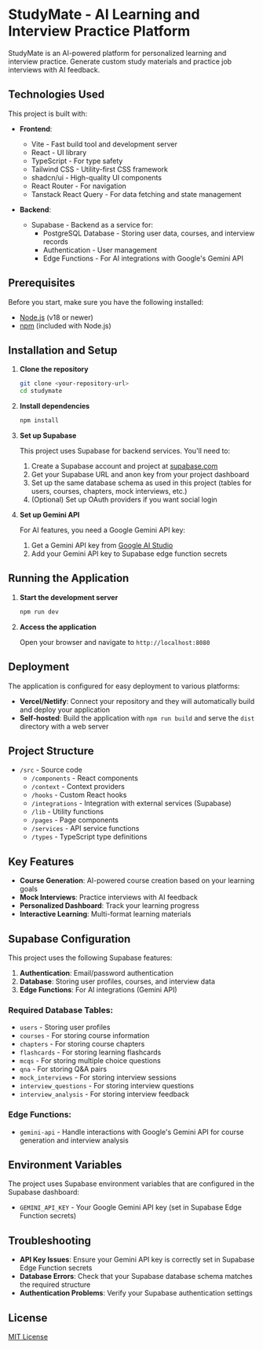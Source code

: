 
# StudyMate - AI Learning and Interview Practice Platform

StudyMate is an AI-powered platform for personalized learning and interview practice. Generate custom study materials and practice job interviews with AI feedback.

## Technologies Used

This project is built with:

- **Frontend**:
  - Vite - Fast build tool and development server
  - React - UI library
  - TypeScript - For type safety
  - Tailwind CSS - Utility-first CSS framework
  - shadcn/ui - High-quality UI components
  - React Router - For navigation
  - Tanstack React Query - For data fetching and state management

- **Backend**:
  - Supabase - Backend as a service for:
    - PostgreSQL Database - Storing user data, courses, and interview records
    - Authentication - User management
    - Edge Functions - For AI integrations with Google's Gemini API

## Prerequisites

Before you start, make sure you have the following installed:

- [Node.js](https://nodejs.org/) (v18 or newer)
- [npm](https://www.npmjs.com/) (included with Node.js)

## Installation and Setup

1. **Clone the repository**
   ```sh
   git clone <your-repository-url>
   cd studymate
   ```

2. **Install dependencies**
   ```sh
   npm install
   ```

3. **Set up Supabase**
   
   This project uses Supabase for backend services. You'll need to:
   
   1. Create a Supabase account and project at [supabase.com](https://supabase.com)
   2. Get your Supabase URL and anon key from your project dashboard
   3. Set up the same database schema as used in this project (tables for users, courses, chapters, mock interviews, etc.)
   4. (Optional) Set up OAuth providers if you want social login

4. **Set up Gemini API**
   
   For AI features, you need a Google Gemini API key:
   
   1. Get a Gemini API key from [Google AI Studio](https://makersuite.google.com/app/apikey)
   2. Add your Gemini API key to Supabase edge function secrets

## Running the Application

1. **Start the development server**
   ```sh
   npm run dev
   ```

2. **Access the application**
   
   Open your browser and navigate to `http://localhost:8080`

## Deployment

The application is configured for easy deployment to various platforms:

- **Vercel/Netlify**: Connect your repository and they will automatically build and deploy your application
- **Self-hosted**: Build the application with `npm run build` and serve the `dist` directory with a web server

## Project Structure

- `/src` - Source code
  - `/components` - React components
  - `/context` - Context providers
  - `/hooks` - Custom React hooks
  - `/integrations` - Integration with external services (Supabase)
  - `/lib` - Utility functions
  - `/pages` - Page components
  - `/services` - API service functions
  - `/types` - TypeScript type definitions

## Key Features

- **Course Generation**: AI-powered course creation based on your learning goals
- **Mock Interviews**: Practice interviews with AI feedback
- **Personalized Dashboard**: Track your learning progress
- **Interactive Learning**: Multi-format learning materials

## Supabase Configuration

This project uses the following Supabase features:

1. **Authentication**: Email/password authentication
2. **Database**: Storing user profiles, courses, and interview data
3. **Edge Functions**: For AI integrations (Gemini API)

### Required Database Tables:

- `users` - Storing user profiles
- `courses` - For storing course information
- `chapters` - For storing course chapters
- `flashcards` - For storing learning flashcards
- `mcqs` - For storing multiple choice questions
- `qna` - For storing Q&A pairs
- `mock_interviews` - For storing interview sessions
- `interview_questions` - For storing interview questions
- `interview_analysis` - For storing interview feedback

### Edge Functions:

- `gemini-api` - Handle interactions with Google's Gemini API for course generation and interview analysis

## Environment Variables

The project uses Supabase environment variables that are configured in the Supabase dashboard:

- `GEMINI_API_KEY` - Your Google Gemini API key (set in Supabase Edge Function secrets)

## Troubleshooting

- **API Key Issues**: Ensure your Gemini API key is correctly set in Supabase Edge Function secrets
- **Database Errors**: Check that your Supabase database schema matches the required structure
- **Authentication Problems**: Verify your Supabase authentication settings

## License

[MIT License](LICENSE)
